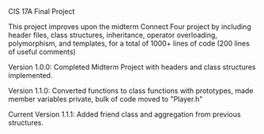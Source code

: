 CIS 17A Final Project

This project improves upon the midterm Connect Four project by including header files, class structures, inheritance, operator overloading, polymorphism, and templates,
for a total of 1000+ lines of code (200 lines of useful comments)

Version 1.0.0: Completed Midterm Project with headers and class structures implemented.

Version 1.1.0: Converted functions to class functions with prototypes, made member variables private, bulk of code moved to "Player.h"

Current Version 1.1.1: Added friend class and aggregation from previous structures.

